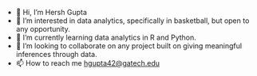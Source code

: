 - 👋 Hi, I’m Hersh Gupta
- 👀 I’m interested in data analytics, specifically in basketball, but open to any opportunity.
- 🌱 I’m currently learning data analytics in R and Python.
- 💞️ I’m looking to collaborate on any project built on giving meaningful inferences through data.
- 📫 How to reach me hgupta42@gatech.edu

<!---
HershGupta25/HershGupta25 is a ✨ special ✨ repository because its `README.md` (this file) appears on your GitHub profile.
You can click the Preview link to take a look at your changes.
--->
